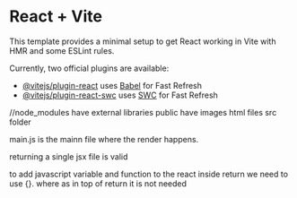 # React + Vite

This template provides a minimal setup to get React working in Vite with HMR and some ESLint rules.

Currently, two official plugins are available:

- [@vitejs/plugin-react](https://github.com/vitejs/vite-plugin-react/blob/main/packages/plugin-react/README.md) uses [Babel](https://babeljs.io/) for Fast Refresh
- [@vitejs/plugin-react-swc](https://github.com/vitejs/vite-plugin-react-swc) uses [SWC](https://swc.rs/) for Fast Refresh

//node_modules have external libraries 
public have images html files 
src folder 

main.js is the mainn file where the render happens.

returning a single jsx file is valid

to add javascript variable and function to the react inside return we need to use {}. where as in top of return it is not needed